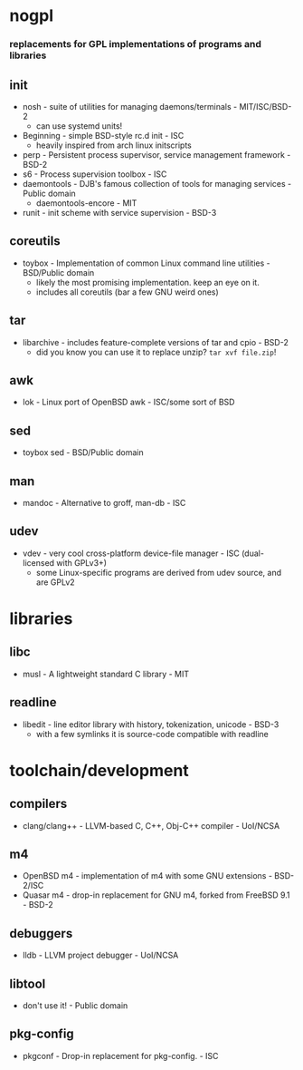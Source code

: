 # nogpl
### replacements for GPL implementations of programs and libraries

## init
- nosh - suite of utilities for managing daemons/terminals - MIT/ISC/BSD-2
    - can use systemd units!
- Beginning - simple BSD-style rc.d init - ISC
    - heavily inspired from arch linux initscripts
- perp - Persistent process supervisor, service management framework - BSD-2
- s6 - Process supervision toolbox - ISC
- daemontools - DJB's famous collection of tools for managing services - Public domain
    - daemontools-encore - MIT
- runit - init scheme with service supervision - BSD-3

## coreutils
- toybox - Implementation of common Linux command line utilities - BSD/Public domain
    - likely the most promising implementation. keep an eye on it.
    - includes all coreutils (bar a few GNU weird ones)

## tar
- libarchive - includes feature-complete versions of tar and cpio - BSD-2
    - did you know you can use it to replace unzip? `tar xvf file.zip`!

## awk
- lok - Linux port of OpenBSD awk - ISC/some sort of BSD

## sed
- toybox sed - BSD/Public domain

## man
- mandoc - Alternative to groff, man-db - ISC

## udev
- vdev - very cool cross-platform device-file manager - ISC (dual-licensed with GPLv3+)
    - some Linux-specific programs are derived from udev source, and are GPLv2

# libraries
## libc
- musl - A lightweight standard C library - MIT

## readline
- libedit - line editor library with history, tokenization, unicode - BSD-3
    - with a few symlinks it is source-code compatible with readline

# toolchain/development
## compilers
- clang/clang++ - LLVM-based C, C++, Obj-C++ compiler - UoI/NCSA

## m4
- OpenBSD m4 - implementation of m4 with some GNU extensions - BSD-2/ISC
- Quasar m4 - drop-in replacement for GNU m4, forked from FreeBSD 9.1 - BSD-2

## debuggers
- lldb - LLVM project debugger - UoI/NCSA

## libtool
- don't use it! - Public domain

## pkg-config
- pkgconf - Drop-in replacement for pkg-config. - ISC

[musl]:         http://www.musl-libc.org/
[nosh]:         http://homepage.ntlworld.com/jonathan.deboynepollard/Softwares/nosh.html
[beginning]:    https://github.com/Somasis/beginning
[perp]:         http://b0llix.net/perp/
[s6]:           http://skarnet.org/software/s6/
[daemontools]:  http://cr.yp.to/daemontools.html
[runit]:        http://smarden.org/runit/
[toybox]:       http://landley.net/toybox/
[libarchive]:   http://libarchive.org/
[lok]:          https://github.com/dimkr/lok
[mandoc]:       http://mdocml.bsd.lv/
[clang]:        http://clang.llvm.org/
[lldb]:         http://lldb.llvm.org/
[openbsd m4]:   http://cvsweb.openbsd.org/cgi-bin/cvsweb/src/usr.bin/m4/
[quasar m4]:    http://haddonthethird.net/m4/
[pkgconf]:      https://github.com/pkgconf/pkgconf
